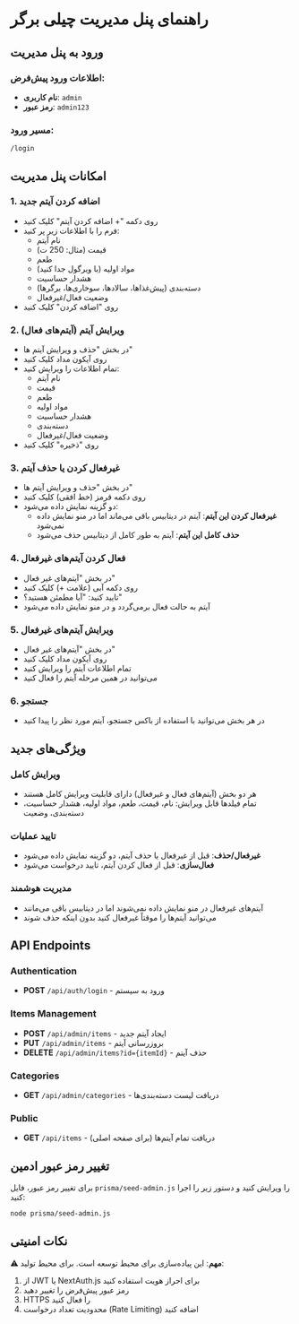 # راهنمای پنل مدیریت چیلی برگر

## ورود به پنل مدیریت

### اطلاعات ورود پیش‌فرض:
- **نام کاربری**: `admin`
- **رمز عبور**: `admin123`

### مسیر ورود:
```
/login
```

## امکانات پنل مدیریت

### 1. اضافه کردن آیتم جدید
- روی دکمه "+ اضافه کردن آیتم" کلیک کنید
- فرم را با اطلاعات زیر پر کنید:
  - نام آیتم
  - قیمت (مثال: 250 ت)
  - طعم
  - مواد اولیه (با ویرگول جدا کنید)
  - هشدار حساسیت
  - دسته‌بندی (پیش‌غذاها، سالادها، سوخاری‌ها، برگرها)
  - وضعیت فعال/غیرفعال
- روی "اضافه کردن" کلیک کنید

### 2. ویرایش آیتم (آیتم‌های فعال)
- در بخش "حذف و ویرایش آیتم ها"
- روی آیکون مداد کلیک کنید
- تمام اطلاعات را ویرایش کنید:
  - نام آیتم
  - قیمت
  - طعم
  - مواد اولیه
  - هشدار حساسیت
  - دسته‌بندی
  - وضعیت فعال/غیرفعال
- روی "ذخیره" کلیک کنید

### 3. غیرفعال کردن یا حذف آیتم
- در بخش "حذف و ویرایش آیتم ها"
- روی دکمه قرمز (خط افقی) کلیک کنید
- دو گزینه نمایش داده می‌شود:
  - **غیرفعال کردن این آیتم**: آیتم در دیتابیس باقی می‌ماند اما در منو نمایش داده نمی‌شود
  - **حذف کامل این آیتم**: آیتم به طور کامل از دیتابیس حذف می‌شود

### 4. فعال کردن آیتم‌های غیرفعال
- در بخش "آیتم‌های غیر فعال"
- روی دکمه آبی (علامت +) کلیک کنید
- تایید کنید: "آیا مطمئن هستید؟"
- آیتم به حالت فعال برمی‌گردد و در منو نمایش داده می‌شود

### 5. ویرایش آیتم‌های غیرفعال
- در بخش "آیتم‌های غیر فعال"
- روی آیکون مداد کلیک کنید
- تمام اطلاعات آیتم را ویرایش کنید
- می‌توانید در همین مرحله آیتم را فعال کنید

### 6. جستجو
- در هر بخش می‌توانید با استفاده از باکس جستجو، آیتم مورد نظر را پیدا کنید

## ویژگی‌های جدید

### ویرایش کامل
- هر دو بخش (آیتم‌های فعال و غیرفعال) دارای قابلیت ویرایش کامل هستند
- تمام فیلدها قابل ویرایش: نام، قیمت، طعم، مواد اولیه، هشدار حساسیت، دسته‌بندی، وضعیت

### تایید عملیات
- **غیرفعال/حذف**: قبل از غیرفعال یا حذف آیتم، دو گزینه نمایش داده می‌شود
- **فعال‌سازی**: قبل از فعال کردن آیتم، تایید درخواست می‌شود

### مدیریت هوشمند
- آیتم‌های غیرفعال در منو نمایش داده نمی‌شوند اما در دیتابیس باقی می‌مانند
- می‌توانید آیتم‌ها را موقتاً غیرفعال کنید بدون اینکه حذف شوند

## API Endpoints

### Authentication
- **POST** `/api/auth/login` - ورود به سیستم

### Items Management
- **POST** `/api/admin/items` - ایجاد آیتم جدید
- **PUT** `/api/admin/items` - بروزرسانی آیتم
- **DELETE** `/api/admin/items?id={itemId}` - حذف آیتم

### Categories
- **GET** `/api/admin/categories` - دریافت لیست دسته‌بندی‌ها

### Public
- **GET** `/api/items` - دریافت تمام آیتم‌ها (برای صفحه اصلی)

## تغییر رمز عبور ادمین

برای تغییر رمز عبور، فایل `prisma/seed-admin.js` را ویرایش کنید و دستور زیر را اجرا کنید:

```bash
node prisma/seed-admin.js
```

## نکات امنیتی

⚠️ **مهم**: این پیاده‌سازی برای محیط توسعه است. برای محیط تولید:
1. از JWT یا NextAuth.js برای احراز هویت استفاده کنید
2. رمز عبور پیش‌فرض را تغییر دهید
3. HTTPS را فعال کنید
4. محدودیت تعداد درخواست (Rate Limiting) اضافه کنید
